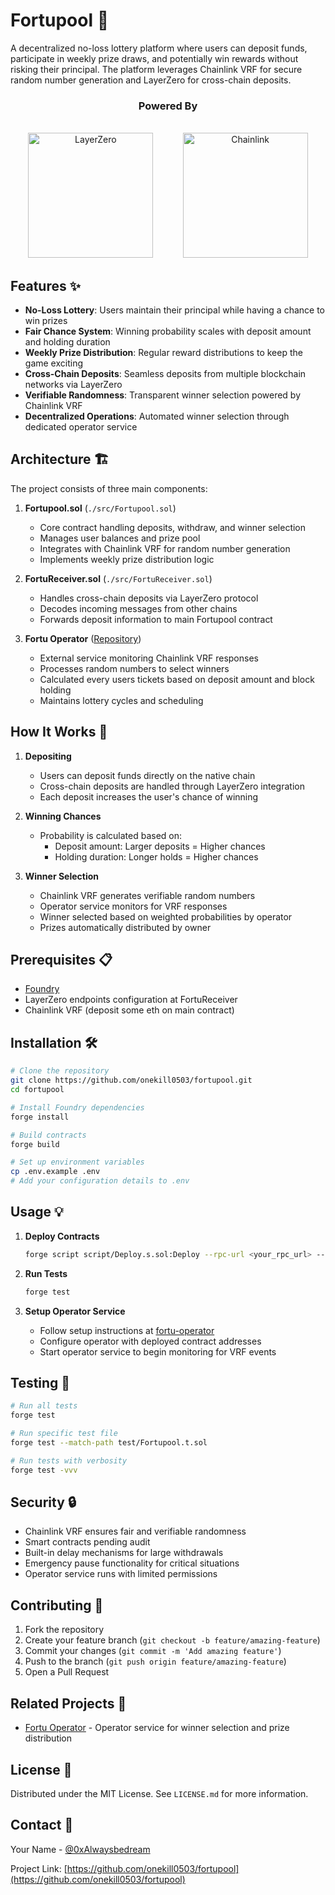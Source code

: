 # Fortupool 🎰

A decentralized no-loss lottery platform where users can deposit funds, participate in weekly prize draws, and potentially win rewards without risking their principal. The platform leverages Chainlink VRF for secure random number generation and LayerZero for cross-chain deposits.

<center>
<h3>Powered By</h3>
</br>
<div>
  <img src="https://docs.layerzero.network/img/LayerZero_Logo_Black.svg" width="200" alt="LayerZero">
  &nbsp;&nbsp;&nbsp;&nbsp;&nbsp;&nbsp;&nbsp;&nbsp;&nbsp;&nbsp;
  <img src="https://encrypted-tbn0.gstatic.com/images?q=tbn:ANd9GcRuD0jFOi1zVS2l21dEJQyALuaxEXIKUma45w&s" width="200" alt="Chainlink">
</div>
</center>

## Features ✨

- **No-Loss Lottery**: Users maintain their principal while having a chance to win prizes
- **Fair Chance System**: Winning probability scales with deposit amount and holding duration
- **Weekly Prize Distribution**: Regular reward distributions to keep the game exciting
- **Cross-Chain Deposits**: Seamless deposits from multiple blockchain networks via LayerZero
- **Verifiable Randomness**: Transparent winner selection powered by Chainlink VRF
- **Decentralized Operations**: Automated winner selection through dedicated operator service

## Architecture 🏗️

The project consists of three main components:

1. **Fortupool.sol** (`./src/Fortupool.sol`)
   - Core contract handling deposits, withdraw, and winner selection
   - Manages user balances and prize pool
   - Integrates with Chainlink VRF for random number generation
   - Implements weekly prize distribution logic

2. **FortuReceiver.sol** (`./src/FortuReceiver.sol`)
   - Handles cross-chain deposits via LayerZero protocol
   - Decodes incoming messages from other chains
   - Forwards deposit information to main Fortupool contract

3. **Fortu Operator** ([Repository](https://github.com/onekill0503/fortu-operator))
   - External service monitoring Chainlink VRF responses
   - Processes random numbers to select winners
   - Calculated every users tickets based on deposit amount and block holding
   - Maintains lottery cycles and scheduling

## How It Works 🔄

1. **Depositing**
   - Users can deposit funds directly on the native chain
   - Cross-chain deposits are handled through LayerZero integration
   - Each deposit increases the user's chance of winning

2. **Winning Chances**
   - Probability is calculated based on:
     - Deposit amount: Larger deposits = Higher chances
     - Holding duration: Longer holds = Higher chances

3. **Winner Selection**
   - Chainlink VRF generates verifiable random numbers
   - Operator service monitors for VRF responses
   - Winner selected based on weighted probabilities by operator
   - Prizes automatically distributed by owner

## Prerequisites 📋

- [Foundry](https://github.com/foundry-rs/foundry)
- LayerZero endpoints configuration at FortuReceiver
- Chainlink VRF (deposit some eth on main contract)

## Installation 🛠️

```bash
# Clone the repository
git clone https://github.com/onekill0503/fortupool.git
cd fortupool

# Install Foundry dependencies
forge install

# Build contracts
forge build

# Set up environment variables
cp .env.example .env
# Add your configuration details to .env
```

## Usage 💡

1. **Deploy Contracts**
   ```bash
   forge script script/Deploy.s.sol:Deploy --rpc-url <your_rpc_url> --broadcast
   ```

2. **Run Tests**
   ```bash
   forge test
   ```

3. **Setup Operator Service**
   - Follow setup instructions at [fortu-operator](https://github.com/onekill0503/fortu-operator)
   - Configure operator with deployed contract addresses
   - Start operator service to begin monitoring for VRF events

## Testing 🧪

```bash
# Run all tests
forge test

# Run specific test file
forge test --match-path test/Fortupool.t.sol

# Run tests with verbosity
forge test -vvv
```

## Security 🔒

- Chainlink VRF ensures fair and verifiable randomness
- Smart contracts pending audit
- Built-in delay mechanisms for large withdrawals
- Emergency pause functionality for critical situations
- Operator service runs with limited permissions

## Contributing 🤝

1. Fork the repository
2. Create your feature branch (`git checkout -b feature/amazing-feature`)
3. Commit your changes (`git commit -m 'Add amazing feature'`)
4. Push to the branch (`git push origin feature/amazing-feature`)
5. Open a Pull Request

## Related Projects 🔗

- [Fortu Operator](https://github.com/onekill0503/fortu-operator) - Operator service for winner selection and prize distribution

## License 📄

Distributed under the MIT License. See `LICENSE.md` for more information.

## Contact 📧

Your Name - [@0xAlwaysbedream](https://twitter.com/0xAlwaysbedream)

Project Link: [https://github.com/onekill0503/fortupool](https://github.com/onekill0503/fortupool)
